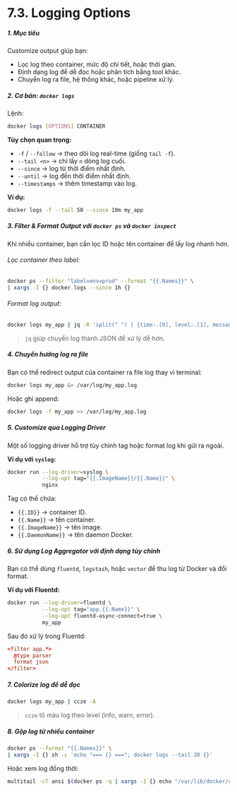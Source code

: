 # 7.3. Logging Options

##### 1. **Mục tiêu**

Customize output giúp bạn:

* Lọc log theo container, mức độ chi tiết, hoặc thời gian.
* Định dạng log để dễ đọc hoặc phân tích bằng tool khác.
* Chuyển log ra file, hệ thống khác, hoặc pipeline xử lý.
##### 2. **Cơ bản: `docker logs`**

Lệnh:

```bash
docker logs [OPTIONS] CONTAINER
```

**Tùy chọn quan trọng:**

* `-f` / `--follow` → theo dõi log real-time (giống `tail -f`).
* `--tail <n>` → chỉ lấy `n` dòng log cuối.
* `--since` → log từ thời điểm nhất định.
* `--until` → log đến thời điểm nhất định.
* `--timestamps` → thêm timestamp vào log.

**Ví dụ:**

```bash
docker logs -f --tail 50 --since 10m my_app
```
##### 3. **Filter & Format Output với `docker ps` và `docker inspect`**

Khi nhiều container, bạn cần lọc ID hoặc tên container để lấy log nhanh hơn.

###### Lọc container theo label:

```bash
docker ps --filter "label=env=prod" --format "{{.Names}}" \
| xargs -I {} docker logs --since 1h {}
```

###### Format log output:

```bash
docker logs my_app | jq -R 'split(" ") | {time:.[0], level:.[1], message:.[2:]}'
```

> `jq` giúp chuyển log thành JSON để xử lý dễ hơn.
##### 4. **Chuyển hướng log ra file**

Bạn có thể redirect output của container ra file log thay vì terminal:

```bash
docker logs my_app &> /var/log/my_app.log
```

Hoặc ghi append:

```bash
docker logs -f my_app >> /var/log/my_app.log
```
##### 5. **Customize qua Logging Driver**

Một số logging driver hỗ trợ tùy chỉnh tag hoặc format log khi gửi ra ngoài.

**Ví dụ với `syslog`:**

```bash
docker run --log-driver=syslog \
           --log-opt tag="{{.ImageName}}/{{.Name}}" \
           nginx
```

Tag có thể chứa:

* `{{.ID}}` → container ID.
* `{{.Name}}` → tên container.
* `{{.ImageName}}` → tên image.
* `{{.DaemonName}}` → tên daemon Docker.
##### 6. **Sử dụng Log Aggregator với định dạng tùy chỉnh**

Bạn có thể dùng `fluentd`, `logstash`, hoặc `vector` để thu log từ Docker và đổi format.

**Ví dụ với Fluentd:**

```bash
docker run --log-driver=fluentd \
           --log-opt tag="app.{{.Name}}" \
           --log-opt fluentd-async-connect=true \
           my_app
```

Sau đó xử lý trong Fluentd:

```conf
<filter app.*>
  @type parser
  format json
</filter>
```
##### 7. **Colorize log để dễ đọc**

```bash
docker logs my_app | ccze -A
```

> `ccze` tô màu log theo level (info, warn, error).
##### 8. **Gộp log từ nhiều container**

```bash
docker ps --format "{{.Names}}" \
| xargs -I {} sh -c 'echo "=== {} ==="; docker logs --tail 20 {}'
```

Hoặc xem log đồng thời:

```bash
multitail -cT ansi $(docker ps -q | xargs -I {} echo "/var/lib/docker/containers/{}/{}-json.log")
```

